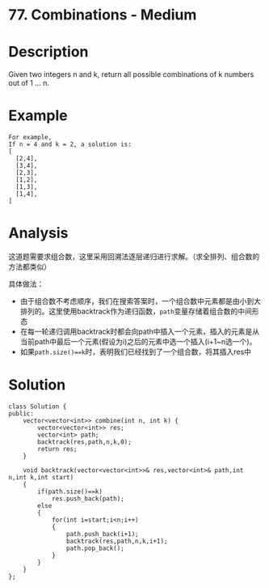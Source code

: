 # 77. Combinations - Medium

# Description
Given two integers n and k, return all possible combinations of k numbers out of 1 ... n.

# Example
```
For example,
If n = 4 and k = 2, a solution is:
[
  [2,4],
  [3,4],
  [2,3],
  [1,2],
  [1,3],
  [1,4],
]
```

# Analysis
这道题需要求组合数，这里采用回溯法逐层递归进行求解。（求全排列、组合数的方法都类似）

具体做法：
- 由于组合数不考虑顺序，我们在搜索答案时，一个组合数中元素都是由小到大排列的。这里使用backtrack作为递归函数，`path`变量存储着组合数的中间形态
- 在每一轮递归调用backtrack时都会向path中插入一个元素，插入的元素是从当前path中最后一个元素(假设为i)之后的元素中选一个插入(i+1~n选一个)。
- 如果`path.size()==k`时，表明我们已经找到了一个组合数，将其插入res中

# Solution
```
class Solution {
public:
    vector<vector<int>> combine(int n, int k) {
        vector<vector<int>> res;
        vector<int> path;
        backtrack(res,path,n,k,0);
        return res;
    }

    void backtrack(vector<vector<int>>& res,vector<int>& path,int n,int k,int start)
    {
        if(path.size()==k)
            res.push_back(path);
        else
        {
            for(int i=start;i<n;i++)
            {
                path.push_back(i+1);
                backtrack(res,path,n,k,i+1);
                path.pop_back();
            }
        }
    }
};
```
